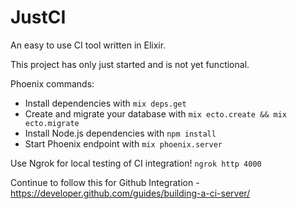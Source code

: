 # JustCI

An easy to use CI tool written in Elixir.

This project has only just started and is not yet functional.

Phoenix commands:
  * Install dependencies with `mix deps.get`
  * Create and migrate your database with `mix ecto.create && mix ecto.migrate`
  * Install Node.js dependencies with `npm install`
  * Start Phoenix endpoint with `mix phoenix.server`

Use Ngrok for local testing of CI integration!
`ngrok http 4000`

Continue to follow this for Github Integration - https://developer.github.com/guides/building-a-ci-server/
